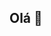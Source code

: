 ## Olá 👋

<!--
**paulogermanoce/paulogermanoce** Gerente de projetos graduado em Ciências da computação com especialização em Engenhari de Software Internet.

Sobre Mim:

- 🔭 I’m currently working on IMTS Group
- 🌱 I’m currently learning Fulltack
- 👯 I’m looking to collaborate on delivery
- 🤔 I’m looking for help with ...
- 💬 Ask me about projetc management
- 📫 How to reach me: ...
- 😄 Pronouns: ...
- ⚡ Fun fact: ...
-->
